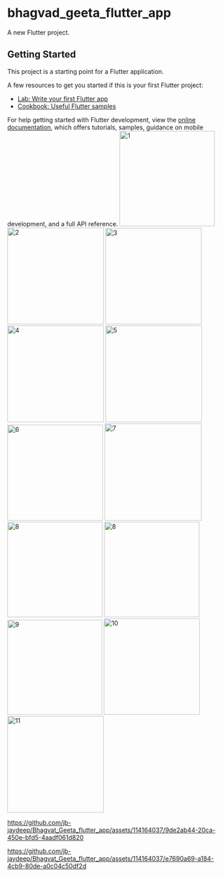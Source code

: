 # bhagvad_geeta_flutter_app

A new Flutter project.

## Getting Started

This project is a starting point for a Flutter application.

A few resources to get you started if this is your first Flutter project:

- [Lab: Write your first Flutter app](https://docs.flutter.dev/get-started/codelab)
- [Cookbook: Useful Flutter samples](https://docs.flutter.dev/cookbook)

For help getting started with Flutter development, view the
[online documentation](https://docs.flutter.dev/), which offers tutorials,
samples, guidance on mobile development, and a full API reference.
<img width="217" alt="1" src="https://github.com/jb-jaydeep/Bhagvat_Geeta_flutter_app/assets/114164037/c2d78d76-643a-4575-b929-fb362022f5ee">
<img width="220" alt="2" src="https://github.com/jb-jaydeep/Bhagvat_Geeta_flutter_app/assets/114164037/7c5a068a-365a-4fd1-b6f0-4ccaf992fc7b">
<img width="219" alt="3" src="https://github.com/jb-jaydeep/Bhagvat_Geeta_flutter_app/assets/114164037/2d091db0-45d1-4250-b6de-550beb61253b">
<img width="220" alt="4" src="https://github.com/jb-jaydeep/Bhagvat_Geeta_flutter_app/assets/114164037/500f170d-4743-4aed-8bc7-ea22cc89d1a4">
<img width="220" alt="5" src="https://github.com/jb-jaydeep/Bhagvat_Geeta_flutter_app/assets/114164037/b7106015-5008-44fc-a50c-25cc3b325568">
<img width="218" alt="6" src="https://github.com/jb-jaydeep/Bhagvat_Geeta_flutter_app/assets/114164037/39506b78-dd48-4eaa-b3f0-a11a78022c3e">
<img width="221" alt="7" src="https://github.com/jb-jaydeep/Bhagvat_Geeta_flutter_app/assets/114164037/84ef5b14-187b-4e08-8f31-18e04fbe5981">
<img width="217" alt="8" src="https://github.com/jb-jaydeep/Bhagvat_Geeta_flutter_app/assets/114164037/0cd39c76-edfb-4afe-82b0-ff84fec87eb0">
<img width="217" alt="8" src="https://github.com/jb-jaydeep/Bhagvat_Geeta_flutter_app/assets/114164037/21527d9c-5975-499f-98b0-0101cde162a4">
<img width="216" alt="9" src="https://github.com/jb-jaydeep/Bhagvat_Geeta_flutter_app/assets/114164037/59228556-7176-4412-8f2f-9facf59c43b6">
<img width="219" alt="10" src="https://github.com/jb-jaydeep/Bhagvat_Geeta_flutter_app/assets/114164037/96cb54c5-57a9-4490-a06b-21258ea68d81">
<img width="220" alt="11" src="https://github.com/jb-jaydeep/Bhagvat_Geeta_flutter_app/assets/114164037/0e801ba6-b52b-481c-8642-d39583af44f9">



https://github.com/jb-jaydeep/Bhagvat_Geeta_flutter_app/assets/114164037/9de2ab44-20ca-450e-bfd5-4aadf061d820



https://github.com/jb-jaydeep/Bhagvat_Geeta_flutter_app/assets/114164037/e7690a69-a184-4cb9-80de-a0c04c50df2d


















